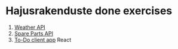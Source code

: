 # Hajusrakenduste done exercises
1. [Weather API](https://github.com/lokr3m/hajusrakenduse-alused/tree/main/task-1-weather)
2. [Spare Parts API](https://github.com/lokr3m/hajusrakenduse-alused/tree/main/task-2-api)
3. [To-Do client app](https://github.com/lokr3m/hajusrakenduse-alused/tree/main/todo-frontend-react) React
